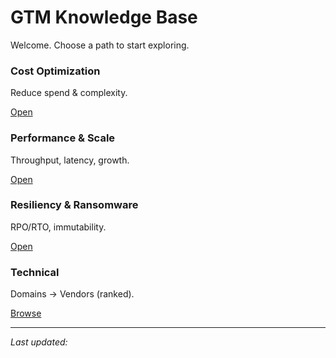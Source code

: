 # GTM Knowledge Base

Welcome. Choose a path to start exploring.

<div class="kb-grid">

  <div class="kb-card">
    <h3>Cost Optimization</h3>
    <p>Reduce spend & complexity.</p>
    <a class="kb-link" href="pain-points/cost-optimization/index.md">Open</a>
  </div>

  <div class="kb-card">
    <h3>Performance & Scale</h3>
    <p>Throughput, latency, growth.</p>
    <a class="kb-link" href="pain-points/performance-scale/index.md">Open</a>
  </div>

  <div class="kb-card">
    <h3>Resiliency & Ransomware</h3>
    <p>RPO/RTO, immutability.</p>
    <a class="kb-link" href="pain-points/resiliency-ransomware/index.md">Open</a>
  </div>

  <div class="kb-card">
    <h3>Technical</h3>
    <p>Domains → Vendors (ranked).</p>
    <a class="kb-link" href="technical/compute/index.md">Browse</a>
  </div>

</div>

---

_Last updated: <span id="kb-updated-home"></span>_

<script>
(function(){
  var el = document.getElementById('kb-updated-home');
  if (!el) return;
  var d = new Date(document.lastModified);
  function pad(n){ return n.toString().padStart(2,'0'); }
  var h = d.getHours(), ampm = h>=12?'PM':'AM'; h = h%12||12;
  el.textContent = pad(d.getMonth()+1)+'/'+pad(d.getDate())+'/'+d.getFullYear()+' '+h+':'+pad(d.getMinutes())+' '+ampm;
})();
</script>
